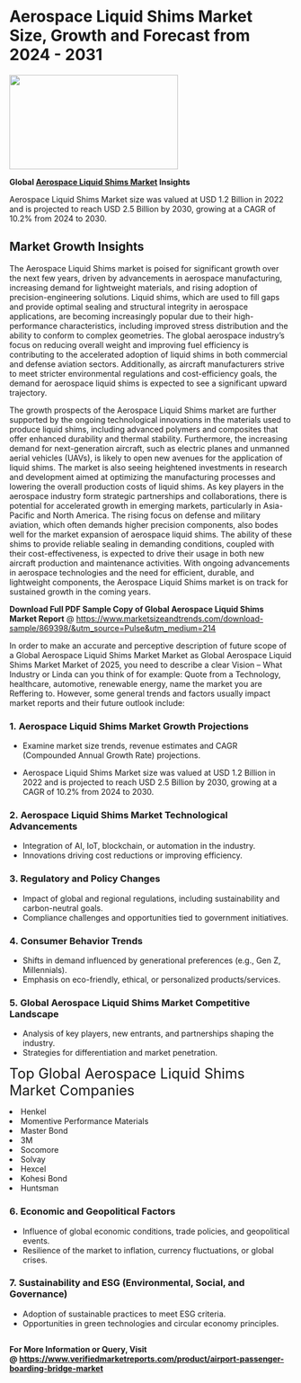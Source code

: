 <H1>Aerospace Liquid Shims Market Size, Growth and Forecast from 2024 - 2031</H1><img class="aligncenter size-medium wp-image-584254" src="https://thirdeyenews.in/wp-content/uploads/2024/09/Global-Market-Research-300x168.jpeg" alt="" width="300" height="168" /><p><strong>Global&nbsp;<a href="https://www.marketsizeandtrends.com/download-sample/869398/&amp;utm_source=Pulse&amp;utm_medium=214">Aerospace Liquid Shims Market</a> Insights</strong></p><p>Aerospace Liquid Shims Market size was valued at USD 1.2 Billion in 2022 and is projected to reach USD 2.5 Billion by 2030, growing at a CAGR of 10.2% from 2024 to 2030.</p><p><h2>Market Growth Insights</h2> <p>The Aerospace Liquid Shims market is poised for significant growth over the next few years, driven by advancements in aerospace manufacturing, increasing demand for lightweight materials, and rising adoption of precision-engineering solutions. Liquid shims, which are used to fill gaps and provide optimal sealing and structural integrity in aerospace applications, are becoming increasingly popular due to their high-performance characteristics, including improved stress distribution and the ability to conform to complex geometries. The global aerospace industry’s focus on reducing overall weight and improving fuel efficiency is contributing to the accelerated adoption of liquid shims in both commercial and defense aviation sectors. Additionally, as aircraft manufacturers strive to meet stricter environmental regulations and cost-efficiency goals, the demand for aerospace liquid shims is expected to see a significant upward trajectory. </p> <p>The growth prospects of the Aerospace Liquid Shims market are further supported by the ongoing technological innovations in the materials used to produce liquid shims, including advanced polymers and composites that offer enhanced durability and thermal stability. Furthermore, the increasing demand for next-generation aircraft, such as electric planes and unmanned aerial vehicles (UAVs), is likely to open new avenues for the application of liquid shims. The market is also seeing heightened investments in research and development aimed at optimizing the manufacturing processes and lowering the overall production costs of liquid shims. As key players in the aerospace industry form strategic partnerships and collaborations, there is potential for accelerated growth in emerging markets, particularly in Asia-Pacific and North America. The rising focus on defense and military aviation, which often demands higher precision components, also bodes well for the market expansion of aerospace liquid shims. The ability of these shims to provide reliable sealing in demanding conditions, coupled with their cost-effectiveness, is expected to drive their usage in both new aircraft production and maintenance activities. With ongoing advancements in aerospace technologies and the need for efficient, durable, and lightweight components, the Aerospace Liquid Shims market is on track for sustained growth in the coming years. </p><p><span class=""><strong>Download Full PDF Sample Copy of Global Aerospace Liquid Shims Market Report</strong> @ <a href="https://www.marketsizeandtrends.com/download-sample/869398/&amp;utm_source=Pulse&amp;utm_medium=214" target="_blank">https://www.marketsizeandtrends.com/download-sample/869398/&amp;utm_source=Pulse&amp;utm_medium=214</a></span></p><p>In order to make an accurate and perceptive description of future scope of a Global&nbsp;Aerospace Liquid Shims Market Market as Global&nbsp;Aerospace Liquid Shims Market Market of 2025, you need to describe a clear Vision &ndash; What Industry or Linda can you think of for example: Quote from a Technology, healthcare, automotive, renewable energy, name the market you are Reffering to. However, some general trends and factors usually impact market reports and their future outlook include:</p><h3>1.&nbsp;<strong>Aerospace Liquid Shims Market Growth Projections</strong></h3><ul><li>Examine market size trends, revenue estimates and CAGR (Compounded Annual Growth Rate) projections.</li><li><p>Aerospace Liquid Shims Market size was valued at USD 1.2 Billion in 2022 and is projected to reach USD 2.5 Billion by 2030, growing at a CAGR of 10.2% from 2024 to 2030.</p></li></ul><h3>2.&nbsp;<strong>Aerospace Liquid Shims Market Technological Advancements</strong></h3><ul><li>Integration of AI, IoT, blockchain, or automation in the industry.</li><li>Innovations driving cost reductions or improving efficiency.</li></ul><h3>3.&nbsp;<strong>Regulatory and Policy Changes</strong></h3><ul><li>Impact of global and regional regulations, including sustainability and carbon-neutral goals.</li><li>Compliance challenges and opportunities tied to government initiatives.</li></ul><h3>4.&nbsp;<strong>Consumer Behavior Trends</strong></h3><ul><li>Shifts in demand influenced by generational preferences (e.g., Gen Z, Millennials).</li><li>Emphasis on eco-friendly, ethical, or personalized products/services.</li></ul><h3>5.&nbsp;<strong>Global Aerospace Liquid Shims Market Competitive Landscape</strong></h3><ul><li>Analysis of key players, new entrants, and partnerships shaping the industry.</li><li>Strategies for differentiation and market penetration.</li></ul><p data-pm-slice="1 1 []"><span style="color: inherit; font-family: inherit; font-size: 25px;">Top Global Aerospace Liquid Shims Market Companies</span></p><div class="" data-test-id=""><p><li>Henkel</li><li> Momentive Performance Materials</li><li> Master Bond</li><li> 3M</li><li> Socomore</li><li> Solvay</li><li> Hexcel</li><li> Kohesi Bond</li><li> Huntsman</li></p></div><h3>6.&nbsp;<strong>Economic and Geopolitical Factors</strong></h3><ul><li>Influence of global economic conditions, trade policies, and geopolitical events.</li><li>Resilience of the market to inflation, currency fluctuations, or global crises.</li></ul><h3>7.&nbsp;<strong>Sustainability and ESG (Environmental, Social, and Governance)</strong></h3><ul><li>Adoption of sustainable practices to meet ESG criteria.</li><li>Opportunities in green technologies and circular economy principles.</li></ul><h2><strong style="font-size: 14px;">For More Information or Query, Visit @&nbsp;</strong><a style="background-color: #ffffff; font-size: 14px;" href="https://www.marketsizeandtrends.com/report/aerospace-liquid-shims-market/" target="_blank">https://www.verifiedmarketreports.com/product/airport-passenger-boarding-bridge-market</a></h2>
